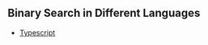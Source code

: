 ## Binary Search in Different Languages

- [Typescript]

[Typescript]: https://github.com/mthnglac/CodingFundamentals/tree/master/algorithms/binary-search/typescript
